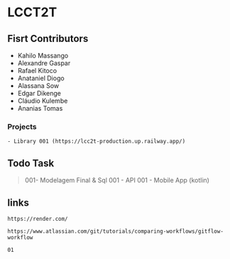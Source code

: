 # LCCT2T


## Fisrt Contributors

 - Kahilo Massango
 - Alexandre Gaspar
 - Rafael Kitoco
 - Anataniel Diogo
 - Alassana Sow
 - Edgar Dikenge
 - Cláudio Kulembe
 - Ananias Tomas 


 ### Projects

    - Library 001 (https://lcc2t-production.up.railway.app/)


## Todo Task

  > 001- Modelagem Final & Sql
  > 001 - API
  > 001 - Mobile App (kotlin)


## links

    https://render.com/

    https://www.atlassian.com/git/tutorials/comparing-workflows/gitflow-workflow 

    01